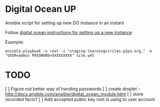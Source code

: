 # Digital Ocean UP

Ansible script for setting up new DO instance in an instant

Follow [digital ocean instructions for setting up a new instance](https://www.digitalocean.com/community/tutorials/initial-server-setup-with-ubuntu-16-04)

Example:

    ansible-playbook -u root -i "staging-learningcircles.p2pu.org," -e "USER=admin PASSWORD=XXXXXXXXX" site.yml


# TODO
 [ ] Figure out better way of handing passwords
 [ ] create droplet - http://docs.ansible.com/ansible/digital_ocean_module.html
 [ ] store recorded facts?
 [ ] Add accepted public key root is using to user account
